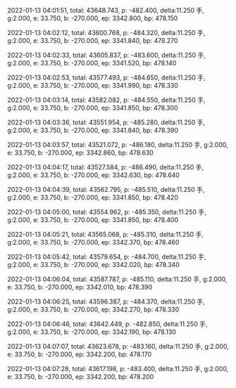 2022-01-13 04:01:51, total: 43648.743, p: -482.400, delta:11.250 手, g:2.000, e: 33.750, b: -270.000, ep: 3342.800, bp: 478.150

2022-01-13 04:02:12, total: 43600.768, p: -484.320, delta:11.250 手, g:2.000, e: 33.750, b: -270.000, ep: 3341.840, bp: 478.270

2022-01-13 04:02:33, total: 43605.837, p: -483.600, delta:11.250 手, g:2.000, e: 33.750, b: -270.000, ep: 3341.520, bp: 478.140

2022-01-13 04:02:53, total: 43577.493, p: -484.650, delta:11.250 手, g:2.000, e: 33.750, b: -270.000, ep: 3341.990, bp: 478.330

2022-01-13 04:03:14, total: 43582.082, p: -484.550, delta:11.250 手, g:2.000, e: 33.750, b: -270.000, ep: 3341.850, bp: 478.300

2022-01-13 04:03:36, total: 43551.954, p: -485.280, delta:11.250 手, g:2.000, e: 33.750, b: -270.000, ep: 3341.840, bp: 478.390

2022-01-13 04:03:57, total: 43521.072, p: -486.180, delta:11.250 手, g:2.000, e: 33.750, b: -270.000, ep: 3342.860, bp: 478.630

2022-01-13 04:04:17, total: 43527.584, p: -486.490, delta:11.250 手, g:2.000, e: 33.750, b: -270.000, ep: 3342.630, bp: 478.640

2022-01-13 04:04:39, total: 43562.795, p: -485.510, delta:11.250 手, g:2.000, e: 33.750, b: -270.000, ep: 3341.850, bp: 478.420

2022-01-13 04:05:00, total: 43554.962, p: -485.350, delta:11.250 手, g:2.000, e: 33.750, b: -270.000, ep: 3341.850, bp: 478.400

2022-01-13 04:05:21, total: 43565.068, p: -485.310, delta:11.250 手, g:2.000, e: 33.750, b: -270.000, ep: 3342.370, bp: 478.460

2022-01-13 04:05:42, total: 43579.654, p: -484.700, delta:11.250 手, g:2.000, e: 33.750, b: -270.000, ep: 3342.020, bp: 478.340

2022-01-13 04:06:04, total: 43587.787, p: -485.110, delta:11.250 手, g:2.000, e: 33.750, b: -270.000, ep: 3342.010, bp: 478.390

2022-01-13 04:06:25, total: 43596.387, p: -484.370, delta:11.250 手, g:2.000, e: 33.750, b: -270.000, ep: 3342.270, bp: 478.330

2022-01-13 04:06:46, total: 43642.449, p: -482.850, delta:11.250 手, g:2.000, e: 33.750, b: -270.000, ep: 3342.190, bp: 478.130

2022-01-13 04:07:07, total: 43623.678, p: -483.160, delta:11.250 手, g:2.000, e: 33.750, b: -270.000, ep: 3342.200, bp: 478.170

2022-01-13 04:07:28, total: 43617.198, p: -483.400, delta:11.250 手, g:2.000, e: 33.750, b: -270.000, ep: 3342.200, bp: 478.200